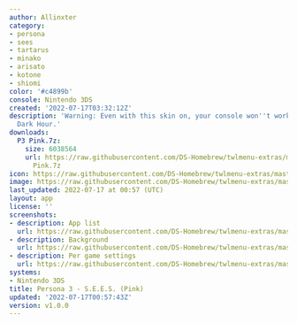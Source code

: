 ```yaml
---
author: Allinxter
category:
- persona
- sees
- tartarus
- minako
- arisato
- kotone
- shiomi
color: '#c4899b'
console: Nintendo 3DS
created: '2022-07-17T03:32:12Z'
description: 'Warning: Even with this skin on, your console won''t work during the
  Dark Hour.'
downloads:
  P3 Pink.7z:
    size: 6038564
    url: https://raw.githubusercontent.com/DS-Homebrew/twlmenu-extras/master/_nds/TWiLightMenu/3dsmenu/themes/P3
      Pink.7z
icon: https://raw.githubusercontent.com/DS-Homebrew/twlmenu-extras/master/_nds/TWiLightMenu/3dsmenu/themes/meta/P3%20Pink/icon.png
image: https://raw.githubusercontent.com/DS-Homebrew/twlmenu-extras/master/_nds/TWiLightMenu/3dsmenu/themes/meta/P3%20Pink/icon.png
last_updated: 2022-07-17 at 00:57 (UTC)
layout: app
license: ''
screenshots:
- description: App list
  url: https://raw.githubusercontent.com/DS-Homebrew/twlmenu-extras/master/_nds/TWiLightMenu/3dsmenu/themes/meta/P3%20Pink/screenshots/app-list.png
- description: Background
  url: https://raw.githubusercontent.com/DS-Homebrew/twlmenu-extras/master/_nds/TWiLightMenu/3dsmenu/themes/meta/P3%20Pink/screenshots/background.png
- description: Per game settings
  url: https://raw.githubusercontent.com/DS-Homebrew/twlmenu-extras/master/_nds/TWiLightMenu/3dsmenu/themes/meta/P3%20Pink/screenshots/per-game-settings.png
systems:
- Nintendo 3DS
title: Persona 3 - S.E.E.S. (Pink)
updated: '2022-07-17T00:57:43Z'
version: v1.0.0
---
```

